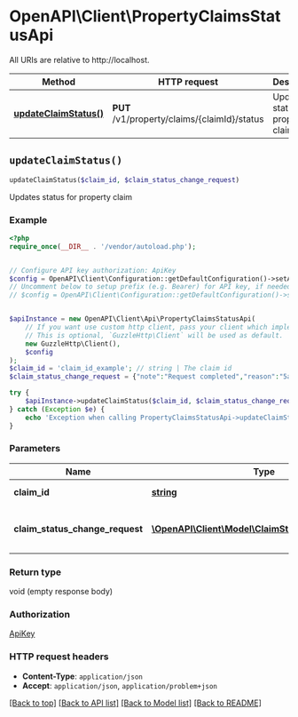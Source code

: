 # OpenAPI\Client\PropertyClaimsStatusApi

All URIs are relative to http://localhost.

Method | HTTP request | Description
------------- | ------------- | -------------
[**updateClaimStatus()**](PropertyClaimsStatusApi.md#updateClaimStatus) | **PUT** /v1/property/claims/{claimId}/status | Updates status for property claim


## `updateClaimStatus()`

```php
updateClaimStatus($claim_id, $claim_status_change_request)
```

Updates status for property claim

### Example

```php
<?php
require_once(__DIR__ . '/vendor/autoload.php');


// Configure API key authorization: ApiKey
$config = OpenAPI\Client\Configuration::getDefaultConfiguration()->setApiKey('x-api-key', 'YOUR_API_KEY');
// Uncomment below to setup prefix (e.g. Bearer) for API key, if needed
// $config = OpenAPI\Client\Configuration::getDefaultConfiguration()->setApiKeyPrefix('x-api-key', 'Bearer');


$apiInstance = new OpenAPI\Client\Api\PropertyClaimsStatusApi(
    // If you want use custom http client, pass your client which implements `GuzzleHttp\ClientInterface`.
    // This is optional, `GuzzleHttp\Client` will be used as default.
    new GuzzleHttp\Client(),
    $config
);
$claim_id = 'claim_id_example'; // string | The claim id
$claim_status_change_request = {"note":"Request completed","reason":"5a2602b1-7250-40a2-957d-04a34f88e458","status":"Completed"}; // \OpenAPI\Client\Model\ClaimStatusChangeRequest | The claim status change request

try {
    $apiInstance->updateClaimStatus($claim_id, $claim_status_change_request);
} catch (Exception $e) {
    echo 'Exception when calling PropertyClaimsStatusApi->updateClaimStatus: ', $e->getMessage(), PHP_EOL;
}
```

### Parameters

Name | Type | Description  | Notes
------------- | ------------- | ------------- | -------------
 **claim_id** | [**string**](../Model/.md)| The claim id |
 **claim_status_change_request** | [**\OpenAPI\Client\Model\ClaimStatusChangeRequest**](../Model/ClaimStatusChangeRequest.md)| The claim status change request |

### Return type

void (empty response body)

### Authorization

[ApiKey](../../README.md#ApiKey)

### HTTP request headers

- **Content-Type**: `application/json`
- **Accept**: `application/json`, `application/problem+json`

[[Back to top]](#) [[Back to API list]](../../README.md#endpoints)
[[Back to Model list]](../../README.md#models)
[[Back to README]](../../README.md)
